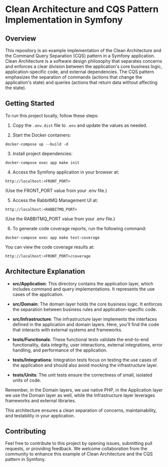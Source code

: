 # Clean Architecture and CQS Pattern Implementation in Symfony

## Overview

This repository is an example implementation of the Clean Architecture and the Command Query Separation (CQS) pattern in a Symfony application. Clean Architecture is a software design philosophy that separates concerns and enforces a clear division between the application's core business logic, application-specific code, and external dependencies. The CQS pattern emphasizes the separation of commands (actions that change the application's state) and queries (actions that return data without affecting the state).

## Getting Started

To run this project locally, follow these steps:

1. Copy the `.env.dist` file to `.env` and update the values as needed.

2. Start the Docker containers:

```shell
docker-compose up --build -d
```

3. Install project dependencies:

```shell
docker-compose exec app make init
```

4. Access the Symfony application in your browser at:

```shell
http://localhost:<FRONT_PORT>
```
(Use the FRONT_PORT value from your .env file.)

5. Access the RabbitMQ Management UI at:

```shell
http://localhost:<RABBITMQ_PORT>
```
(Use the RABBITMQ_PORT value from your .env file.)

6. To generate code coverage reports, run the following command:

```shell
docker-compose exec app make test-coverage
```
You can view the code coverage results at:

```shell
http://localhost:<FRONT_PORT>/coverage
```

## Architecture Explanation

- **src/Application**: This directory contains the application layer, which includes command and query implementations. It represents the use cases of the application.

- **src/Domain**: The domain layer holds the core business logic. It enforces the separation between business rules and application-specific code.

- **src/Infrastructure**: The infrastructure layer implements the interfaces defined in the application and domain layers. Here, you'll find the code that interacts with external systems and frameworks.

- **tests/Functionals**: These functional tests validate the end-to-end functionality, data integrity, user interactions, external integrations, error handling, and performance of the application.

- **tests/Integrations**: Integration tests focus on testing the use cases of the application and should also avoid mocking the infrastructure layer.

- **tests/Units**: The unit tests ensure the correctness of small, isolated units of code.

Remember, in the Domain layers, we use native PHP, in the Application layer we use the Domain layer as well, while the Infrastructure layer leverages frameworks and external libraries.

This architecture ensures a clean separation of concerns, maintainability, and testability in your application.

## Contributing

Feel free to contribute to this project by opening issues, submitting pull requests, or providing feedback. We welcome collaboration from the community to enhance this example of Clean Architecture and the CQS pattern in Symfony.
